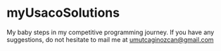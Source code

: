 # myUsacoSolutions
My baby steps in my competitive programming journey. If you have any suggestions, do not hesitate to mail me at umutcaginozcan@gmail.com
